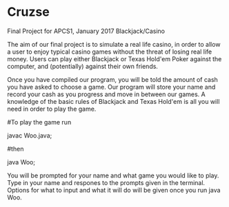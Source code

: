 # Cruzse
Final Project for APCS1, January 2017
Blackjack/Casino

The aim of our final project is to simulate a real life casino, in order to allow a user to enjoy typical casino games without the threat of losing real life money. Users can play 
either Blackjack or Texas Hold'em Poker against the computer, and (potentially) against their own friends.

Once you have compiled our program, you will be told the amount of cash you have asked to choose a game. Our program will store your name and record your cash as you progress and move in between our games. A knowledge of the basic rules of Blackjack and Texas Hold'em is all you will need in order to play the game.

#To play the game run

javac Woo.java;

#then

java Woo;

You will be prompted for your name and what game you would like to play. Type in your name and respones to the prompts given in the terminal. Options for what to input and what it will do will be given once you run java Woo.